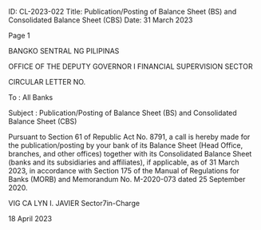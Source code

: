 ID: CL-2023-022
Title: Publication/Posting of Balance Sheet (BS) and Consolidated Balance Sheet (CBS)
Date: 31 March 2023

Page 1

BANGKO SENTRAL NG PILIPINAS

OFFICE OF THE DEPUTY GOVERNOR I FINANCIAL SUPERVISION SECTOR

CIRCULAR LETTER NO.

To : All Banks

Subject : Publication/Posting of Balance Sheet (BS) and Consolidated Balance Sheet (CBS)

Pursuant to Section 61 of Republic Act No. 8791, a call is hereby made for the publication/posting by your bank of its Balance Sheet (Head Office, branches, and other offices) together with its Consolidated Balance Sheet (banks and its subsidiaries and affiliates), if applicable, as of 31 March 2023, in accordance with Section 175 of the Manual of Regulations for Banks (MORB) and Memorandum No. M-2020-073 dated 25 September 2020.

VIG CA LYN I. JAVIER Sector7in-Charge

18 April 2023
